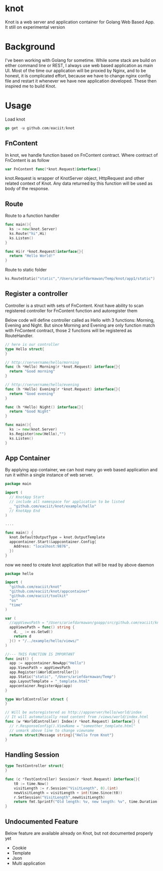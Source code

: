 # knot
Knot is a web server and application container for Golang Web Based App. It still on experimental version

# Background
I've been working with Golang for sometime. While some stack are build on either command line or REST, I always use web based application as main UI. 
Most of the time our application will be proxied by Nginx, and to be honest, it is complicated effort, because we have to change nginx config file and restart it whenever we have new application developed. These then inspired me to build Knot.

# Usage
Load knot
```go
go get -u github.com/eaciit/knot
```
## FnContent
In knot, we handle function based on FnContent contract. Where contract of FnContent is as follow
```go
var FnContent func(*knot.Request)interface{}
```
knot.Request is wrapper of KnotServer object, HttpRequest and other related context of Knot. Any data returned by this function will be used as body of the response.

## Route 
Route to a function handler
```go
func main(){
  ks := new(knot.Server)
  ks.Route("hi",Hi)
  ks.Listen()
}

func Hi(r *knot.Request)interface{}{
  return "Hello World!"
}
```

Route to static folder
```go
ks.RouteStatic("static","/Users/ariefdarmawan/Temp/knot/app1/static")
```

## Register a controller
Controller is a struct with sets of FnContent. Knot have ability to scan registered controller for FnContent function and autoregister them

Below code will define controller called as Hello with 3 functions: Morning, Evening and Night. But since Morning and Evening are only function match with FnContent contract, those 2 functions will be registered as RouteHandler.
```go
// here is our controller
type Hello struct{
}

// http://servername/hello/morning
func (h *Hello) Morning(r *knot.Request) interface{}{
  return "Good morning"
}

// http://servername/hello/evening
func (h *Hello) Evening(r *knot.Request) interface{}{
  return "Good evening"
}

func (h *Hello) Night() interface{}{
  return "Good Night"
}

func main(){
  ks := new(knot.Server)
  ks.Register(new(Hello),"")
  ks.Listen()
}
```

## App Container
By applying app container, we can host many go web based application and run it within a single instance of web server.

```go
package main

import (
  // KnotApp Start
  // include all namespace for application to be listed
  _ "github.com/eaciit/knot/example/hello"
  // KnotApp End
)

....

func main() {
  knot.DefaultOutputType = knot.OutputTemplate
  appcontainer.Start(&appcontainer.Config{
    Address: "localhost:9876",
  })
}
```

now we need to create knot application that will be read by above daemon
```go
package hello

import (
  "github.com/eaciit/knot"
  "github.com/eaciit/knot/appcontainer"
  "github.com/eaciit/toolkit"
  "os"
  "time"
)

var (
  //appViewsPath = "/Users/ariefdarmawan/goapp/src/github.com/eaciit/knot/example/hello/views/"
  appViewsPath = func() string {
    d, _ := os.Getwd()
    return d
  }() + "/../example/hello/views/"
)

//--- THIS FUNCTION IS IMPORTANT
func init() {
  app := appcontainer.NewApp("Hello")
  app.ViewsPath = appViewsPath
  app.Register(&WorldController{})
  app.Static("static", "/Users/ariefdarmawan/Temp")
  app.LayoutTemplate = "_template.html"
  appcontainer.RegisterApp(app)
}

type WorldController struct {
}

// Will be autoregistered as http://appserver/hello/world/index
// It will automatically read content from /views/world/index.html
func (w *WorldController) Index(r *knot.Request) interface{} {
  // r.ResponseConfig().ViewName = "someother_template.html" 
  // unmark above line to change viewname
  return struct{Message string}{"Hello from Knot"} 
}
```

## Handling Session

```go
type TestController struct{
}

func (c *TestController) Session(r *knot.Request) interface{}{
    t0 := time.Now()
    visitLength := r.Session("VisitLength", 0).(int)
    newVisitLength = visitLength + int(time.Since(t0))
    r.SetSession("VisitLength",newVisitLength)
    return fmt.Sprintf("Old length: %v, new length: %v", time.Duration(visitLenght), time.Duration(newVisitLength))
}
```

## Undocumented Feature
Below feature are available already on Knot, but not documented properly yet

- Cookie
- Template
- Json 
- Multi application

